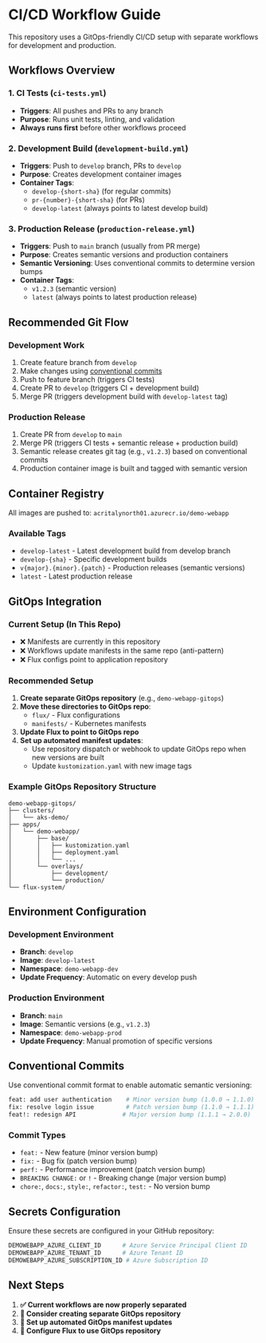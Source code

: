 # CI/CD Workflow Guide

This repository uses a GitOps-friendly CI/CD setup with separate workflows for development and production.

## Workflows Overview

### 1. CI Tests (`ci-tests.yml`)
- **Triggers**: All pushes and PRs to any branch
- **Purpose**: Runs unit tests, linting, and validation
- **Always runs first** before other workflows proceed

### 2. Development Build (`development-build.yml`)  
- **Triggers**: Push to `develop` branch, PRs to `develop`
- **Purpose**: Creates development container images
- **Container Tags**:
  - `develop-{short-sha}` (for regular commits)
  - `pr-{number}-{short-sha}` (for PRs)
  - `develop-latest` (always points to latest develop build)

### 3. Production Release (`production-release.yml`)
- **Triggers**: Push to `main` branch (usually from PR merge)
- **Purpose**: Creates semantic versions and production containers
- **Semantic Versioning**: Uses conventional commits to determine version bumps
- **Container Tags**:
  - `v1.2.3` (semantic version)
  - `latest` (always points to latest production release)

## Recommended Git Flow

### Development Work
1. Create feature branch from `develop`
2. Make changes using [conventional commits](https://www.conventionalcommits.org/)
3. Push to feature branch (triggers CI tests)
4. Create PR to `develop` (triggers CI + development build)
5. Merge PR (triggers development build with `develop-latest` tag)

### Production Release
1. Create PR from `develop` to `main`
2. Merge PR (triggers CI tests + semantic release + production build)
3. Semantic release creates git tag (e.g., `v1.2.3`) based on conventional commits
4. Production container image is built and tagged with semantic version

## Container Registry

All images are pushed to: `acritalynorth01.azurecr.io/demo-webapp`

### Available Tags
- `develop-latest` - Latest development build from develop branch
- `develop-{sha}` - Specific development builds
- `v{major}.{minor}.{patch}` - Production releases (semantic versions)
- `latest` - Latest production release

## GitOps Integration

### Current Setup (In This Repo)
- ❌ Manifests are currently in this repository
- ❌ Workflows update manifests in the same repo (anti-pattern)
- ❌ Flux configs point to application repository

### Recommended Setup
1. **Create separate GitOps repository** (e.g., `demo-webapp-gitops`)
2. **Move these directories to GitOps repo**:
   - `flux/` - Flux configurations
   - `manifests/` - Kubernetes manifests
3. **Update Flux to point to GitOps repo**
4. **Set up automated manifest updates**:
   - Use repository dispatch or webhook to update GitOps repo when new versions are built
   - Update `kustomization.yaml` with new image tags

### Example GitOps Repository Structure
```
demo-webapp-gitops/
├── clusters/
│   └── aks-demo/
├── apps/
│   └── demo-webapp/
│       ├── base/
│       │   ├── kustomization.yaml
│       │   ├── deployment.yaml
│       │   └── ...
│       └── overlays/
│           ├── development/
│           └── production/
└── flux-system/
```

## Environment Configuration

### Development Environment
- **Branch**: `develop`
- **Image**: `develop-latest`
- **Namespace**: `demo-webapp-dev`
- **Update Frequency**: Automatic on every develop push

### Production Environment  
- **Branch**: `main`
- **Image**: Semantic versions (e.g., `v1.2.3`)
- **Namespace**: `demo-webapp-prod`
- **Update Frequency**: Manual promotion of specific versions

## Conventional Commits

Use conventional commit format to enable automatic semantic versioning:

```bash
feat: add user authentication    # Minor version bump (1.0.0 → 1.1.0)
fix: resolve login issue         # Patch version bump (1.1.0 → 1.1.1)
feat!: redesign API             # Major version bump (1.1.1 → 2.0.0)
```

### Commit Types
- `feat:` - New feature (minor version bump)
- `fix:` - Bug fix (patch version bump)
- `perf:` - Performance improvement (patch version bump)
- `BREAKING CHANGE:` or `!` - Breaking change (major version bump)
- `chore:`, `docs:`, `style:`, `refactor:`, `test:` - No version bump

## Secrets Configuration

Ensure these secrets are configured in your GitHub repository:

```bash
DEMOWEBAPP_AZURE_CLIENT_ID      # Azure Service Principal Client ID
DEMOWEBAPP_AZURE_TENANT_ID      # Azure Tenant ID
DEMOWEBAPP_AZURE_SUBSCRIPTION_ID # Azure Subscription ID
```

## Next Steps

1. **✅ Current workflows are now properly separated**
2. **🔄 Consider creating separate GitOps repository**
3. **🔄 Set up automated GitOps manifest updates**
4. **🔄 Configure Flux to use GitOps repository**
